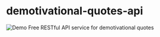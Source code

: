 # demotivational-quotes-api

![Demo](https://demotivational-quotes-api.herokuapp.com/#/)
Free RESTful API service for demotivational quotes
